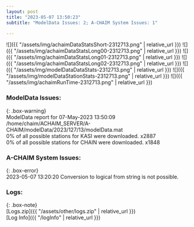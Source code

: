 ```yaml
---
layout: post
title: "2023-05-07 13:50:23"
subtitle: "ModelData Issues: 2; A-CHAIM System Issues: 1"

---
```


![]({{ "/assets/img/achaimDataStatsShort-2312713.png" | relative_url }})
![]({{ "/assets/img/achaimDataStatsLong00-2312713.png" | relative_url }})
![]({{ "/assets/img/achaimDataStatsLong01-2312713.png" | relative_url }})
![]({{ "/assets/img/achaimDataStatsLong02-2312713.png" | relative_url }})
![]({{ "/assets/img/modelDataDataStats-2312713.png" | relative_url }})
![]({{ "/assets/img/modelDataStationStats-2312713.png" | relative_url }})
![]({{ "/assets/img/achaimRunTime-2312713.png" | relative_url }})


### ModelData Issues:  
  
{: .box-warning}  
 ModelData report for 07-May-2023 13:50:09   
 /home/chaim/ACHAIM_SERVER/A-CHAIM/modelData/2023/127/13/modelData.mat   
 0% of all possible stations for KASI were downloaded. x2887   
 0% of all possible stations for CHAIN were downloaded. x1848   
  
### A-CHAIM System Issues:  
  
{: .box-error}  
2023-05-07 13:20:20 Conversion to logical from string is not possible.  

### Logs:  
  
{: .box-note}  
[Logs.zip]({{ "/assets/other/logs.zip" | relative_url }})  
[Log Info]({{ "/logInfo" | relative_url }})  
